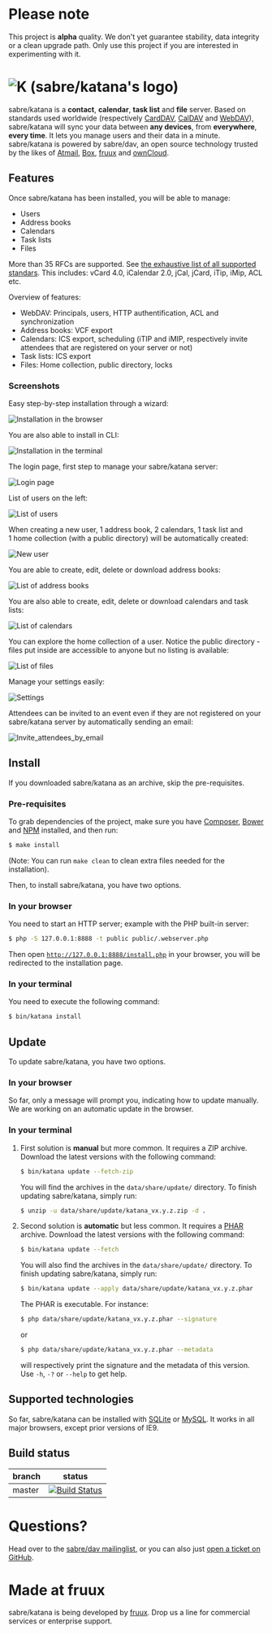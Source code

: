 # Please note

This project is **alpha** quality. We don't yet guarantee stability, data integrity or a clean upgrade path. Only use this project if you are interested in experimenting with it.

# ![K (sabre/katana's logo)](public/static/image/katana_logo_full.png)

sabre/katana is a **contact**, **calendar**, **task list** and **file** server.
Based on standards used worldwide (respectively [CardDAV], [CalDAV] and
[WebDAV]), sabre/katana will sync your data between **any devices**, from
**everywhere**, **every time**. It lets you manage users and their data in a minute.
sabre/katana is powered by sabre/dav, an open source technology trusted by the
likes of [Atmail], [Box], [fruux] and [ownCloud].

## Features

Once sabre/katana has been installed, you will be able to manage:

  * Users
  * Address books
  * Calendars
  * Task lists
  * Files

More than 35 RFCs are supported. See [the exhaustive list of all supported
standars][sabre_standards]. This includes: vCard 4.0, iCalendar 2.0, jCal,
jCard, iTip, iMip, ACL etc.

Overview of features:

  * WebDAV: Principals, users, HTTP authentification, ACL and synchronization
  * Address books: VCF export
  * Calendars: ICS export, scheduling (iTIP and iMIP, respectively invite
    attendees that are registered on your server or not)
  * Task lists: ICS export
  * Files: Home collection, public directory, locks

### Screenshots

Easy step-by-step installation through a wizard:

![Installation in the browser](https://farm8.staticflickr.com/7765/17197365573_471d88c2d2_z.jpg?1)

You are also able to install in CLI:

![Installation in the terminal](https://farm6.staticflickr.com/5337/17818002185_c1762109a7_z.jpg?1)

The login page, first step to manage your sabre/katana server:

![Login page](https://farm6.staticflickr.com/5348/17791399666_844d2b2248_z.jpg?2)

List of users on the left:

![List of users](https://farm9.staticflickr.com/8793/17195211304_018fb26eb6_z.jpg?3)

When creating a new user, 1 address book, 2 calendars, 1 task list and 1 home
collection (with a public directory) will be automatically created:

![New user](https://farm6.staticflickr.com/5350/17818186851_6a38c97922_z.jpg?4)

You are able to create, edit, delete or download address books:

![List of address books](https://farm8.staticflickr.com/7689/17629907698_cc1d9ea936_z.jpg?4)

You are also able to create, edit, delete or download calendars and task lists:

![List of calendars](https://farm9.staticflickr.com/8846/17630174780_0126895a26_z.jpg?6)

You can explore the home collection of a user. Notice the public directory - 
files put inside are accessible to anyone but no listing is available:

![List of files](https://farm6.staticflickr.com/5334/17818198201_5707937101_z.jpg?6)

Manage your settings easily:

![Settings](https://farm9.staticflickr.com/8842/18628078892_ce96ca45e2_z.jpg?9)

Attendees can be invited to an event even if they are not registered on your
sabre/katana server by automatically sending an email:

![Invite_attendees_by_email](https://farm1.staticflickr.com/360/18010516654_d406c92b50_z.jpg?8)

## Install

If you downloaded sabre/katana as an archive, skip the pre-requisites.

### Pre-requisites

To grab dependencies of the project, make sure you have [Composer], [Bower] and
[NPM] installed, and then run:

```sh
$ make install
```

(Note: You can run `make clean` to clean extra files needed for the
installation).

Then, to install sabre/katana, you have two options.

### In your browser

You need to start an HTTP server; example with the PHP built-in server:

```sh
$ php -S 127.0.0.1:8888 -t public public/.webserver.php
```

Then open
[`http://127.0.0.1:8888/install.php`](http://127.0.0.1:8888/install.php) in your
browser, you will be redirected to the installation page.

### In your terminal

You need to execute the following command:

 ```sh
 $ bin/katana install
 ```

## Update

To update sabre/katana, you have two options.

### In your browser

So far, only a message will prompt you, indicating how to update manually.
We are working on an automatic update in the browser.

### In your terminal

  1. First solution is **manual** but more common. It requires a ZIP archive.
     Download the latest versions with the following command:

     ```sh
     $ bin/katana update --fetch-zip
     ```

     You will find the archives in the `data/share/update/` directory. To
     finish updating sabre/katana, simply run:

     ```sh
     $ unzip -u data/share/update/katana_vx.y.z.zip -d .
     ```

  2. Second solution is **automatic** but less common. It requires a [PHAR]
     archive. Download the latest versions with the following command:

     ```sh
     $ bin/katana update --fetch
     ```

     You will also find the archives in the `data/share/update/` directory. To
     finish updating sabre/katana, simply run:

     ```sh
     $ bin/katana update --apply data/share/update/katana_vx.y.z.phar
     ```

     The PHAR is executable. For instance:

     ```sh
     $ php data/share/update/katana_vx.y.z.phar --signature
     ```

     or

     ```sh
     $ php data/share/update/katana_vx.y.z.phar --metadata
     ```

     will respectively print the signature and the metadata of this version. Use
     `-h`, `-?` or `--help` to get help.


## Supported technologies

So far, sabre/katana can be installed with [SQLite] or [MySQL]. It works in all
major browsers, except prior versions of IE9.

## Build status

| branch | status |
| ------ | ------ |
| master | [![Build Status](https://travis-ci.org/fruux/sabre-katana.png?branch=master)](https://travis-ci.org/fruux/sabre-katana) |

# Questions?

Head over to the [sabre/dav mailinglist][mailinglist], or you can also just
[open a ticket on GitHub][issues].

# Made at fruux

sabre/katana is being developed by [fruux]. Drop us a line for commercial
services or enterprise support.

[Atmail]: https://www.atmail.com/
[Bower]: http://bower.io/
[Box]: https://www.box.com/blog/in-search-of-an-open-source-webdav-solution/
[CalDAV]: https://en.wikipedia.org/wiki/CalDAV
[CardDAV]: https://en.wikipedia.org/wiki/CardDAV
[Composer]: http://getcomposer.org/
[MySQL]: http://mysql.com/
[NPM]: http://npmjs.org/
[PHAR]: http://php.net/phar
[SQLite]: http://sqlite.org/
[WebDAV]: https://en.wikipedia.org/wiki/WebDAV
[fruux]: https://fruux.com/
[issues]: https://github.com/fruux/sabre-katana/issues/
[mailinglist]: http://groups.google.com/group/sabredav-discuss
[ownCloud]: http://owncloud.org/
[sabre/dav]: http://sabre.io/
[sabre_standards]: http://sabre.io/dav/standards-support/

